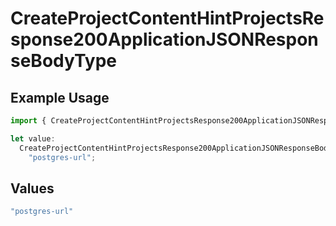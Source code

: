 # CreateProjectContentHintProjectsResponse200ApplicationJSONResponseBodyType

## Example Usage

```typescript
import { CreateProjectContentHintProjectsResponse200ApplicationJSONResponseBodyType } from "@vercel/sdk/models/operations/createproject.js";

let value:
  CreateProjectContentHintProjectsResponse200ApplicationJSONResponseBodyType =
    "postgres-url";
```

## Values

```typescript
"postgres-url"
```